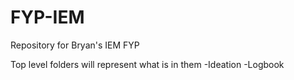 # FYP-IEM
Repository for Bryan's IEM FYP

Top level folders will represent what is in them
-Ideation
-Logbook
